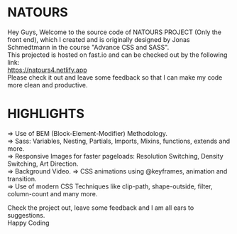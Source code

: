 # NATOURS
Hey Guys, Welcome to the source code of NATOURS PROJECT (Only the front end), which I created and is originally designed by Jonas Schmedtmann in the course "Advance CSS and SASS".  
This projected is hosted on fast.io and can be checked out by the following link:  
https://natours4.netlify.app  
Please check it out and leave some feedback so that I can make my code more clean and productive.  

# HIGHLIGHTS

=> Use of BEM (Block-Element-Modifier) Methodology.  
=> Sass: Variables, Nesting, Partials, Imports, Mixins, functions, extends and more.  
=> Responsive Images for faster pageloads: Resolution Switching, Density Switching, Art Direction.  
=> Background Video. 
=> CSS animations using @keyframes, animation and transition.  
=> Use of modern CSS Techniques like clip-path, shape-outside, filter, column-count and many more.  

Check the project out, leave some feedback and I am all ears to suggestions.  
Happy Coding
